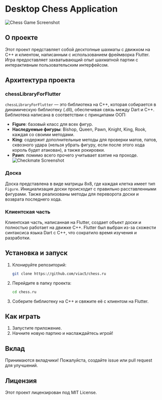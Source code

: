 # Desktop Chess Application

![Chess Game Screenshot](https://github.com/user-attachments/assets/557d6e05-f6e2-488a-b296-3046034ac007) <!-- Место для вставки скриншота работы программы -->

## О проекте

Этот проект представляет собой десктопные шахматы с движком на C++ и клиентом, написанным с использованием фреймворка Flutter. Игра предоставляет захватывающий опыт шахматной партии с интерактивным пользовательским интерфейсом.

## Архитектура проекта

### chessLibraryForFlutter

`chessLibraryForFlutter` — это библиотека на C++, которая собирается в динамическую библиотеку (.dll), обеспечивая связь между Dart и C++. Библиотека написана в соответствии с принципами ООП:

- **Figure**: базовый класс для всех фигур.
- **Наследуемые фигуры**: Bishop, Queen, Pawn, Knight, King, Rook, каждая со своими методами.
- **King**: содержит дополнительные методы для проверки матов, патов, сквозного удара (нельзя убрать фигуру, если после этого хода король будет атакован), а также рокировки.
- **Pawn**: помимо всего прочего учитывает взятие на проходе.
![Checkmate Screenshot](https://github.com/user-attachments/assets/a5ae195a-b736-4634-8e69-d4781a676148) <!-- Место для вставки скриншота интерфейса клиента -->


### Доска

Доска представлена в виде матрицы 8x8, где каждая клетка имеет тип `Figure`. Инициализация доски происходит с правильно расставленными фигурами. Также реализованы методы для переворота доски и возврата последнего хода.

### Клиентская часть

Клиентская часть, написанная на Flutter, создает объект доски и полностью работает на движке C++. Flutter был выбран из-за схожести синтаксиса языка Dart с C++, что сократило время изучения и разработки.

## Установка и запуск

1. Клонируйте репозиторий:
    ```bash
    git clone https://github.com/viac5/chess.ru
    ```
2. Перейдите в папку проекта:
    ```bash
    cd chess.ru
    ```
3. Соберите библиотеку на C++ и свяжите её с клиентом на Flutter.

## Как играть

1. Запустите приложение.
2. Начните новую партию и наслаждайтесь игрой!


## Вклад

Принимаются вкладчики! Пожалуйста, создайте issue или pull request для улучшений.

## Лицензия

Этот проект лицензирован под MIT License.

